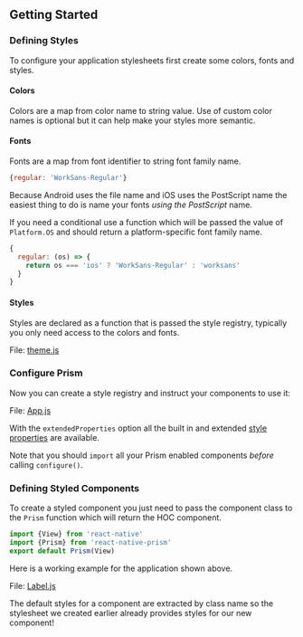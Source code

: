 ## Getting Started

### Defining Styles

To configure your application stylesheets first create some colors, fonts and styles.

#### Colors

Colors are a map from color name to string value. Use of custom color names is optional but it can help make your styles more semantic.

#### Fonts

Fonts are a map from font identifier to string font family name.

```javascript
{regular: 'WorkSans-Regular'}
```

Because Android uses the file name and iOS uses the PostScript name the easiest thing to do is name your fonts *using the PostScript* name.

If you need a conditional use a function which will be passed the value of `Platform.OS` and should return a platform-specific font family name.

```javascript
{
  regular: (os) => {
    return os === 'ios' ? 'WorkSans-Regular' : 'worksans'
  }
}
```

#### Styles

Styles are declared as a function that is passed the style registry, typically you only need access to the colors and fonts.

File: [theme.js](/doc/examples/theme.js)

<? @source {javascript=s/\.\.\/\.\.\/src\/Prism/react-native-prism/} ./examples/theme.js ?>

### Configure Prism

Now you can create a style registry and instruct your components to use it:

File: [App.js](/doc/examples/App.js)

<? @source {javascript=s/\.\.\/\.\.\/src\/Prism/react-native-prism/} ./examples/App.js ?>

With the `extendedProperties` option all the built in and extended [style properties](#style-properties) are available.

Note that you should `import` all your Prism enabled components *before* calling `configure()`.

### Defining Styled Components

To create a styled component you just need to pass the component class to the `Prism` function which will return the HOC component.

```javascript
import {View} from 'react-native'
import {Prism} from 'react-native-prism'
export default Prism(View)
```

Here is a working example for the application shown above.

File: [Label.js](/doc/examples/Label.js)

<? @source {javascript=s/\.\.\/\.\.\/src\/Prism/react-native-prism/} ./examples/Label.js ?>

The default styles for a component are extracted by class name so the stylesheet we created earlier already provides styles for our new component!

